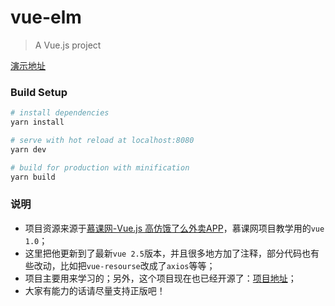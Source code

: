 # vue-elm

> A  Vue.js project

[演示地址](http://elm.haledeng.com) 

### Build Setup

```bash
# install dependencies
yarn install

# serve with hot reload at localhost:8080
yarn dev

# build for production with minification
yarn build

```

### 说明

- 项目资源来源于[慕课网-Vue.js 高仿饿了么外卖APP](https://coding.imooc.com/class/74.html)，慕课网项目教学用的`vue 1.0`；
- 这里把他更新到了最新`vue 2.5`版本，并且很多地方加了注释，部分代码也有些改动，比如把`vue-resourse`改成了`axios`等等；
- 项目主要用来学习的；另外，这个项目现在也已经开源了：[项目地址](https://github.com/ustbhuangyi/vue-sell)；
- 大家有能力的话请尽量支持正版吧！
